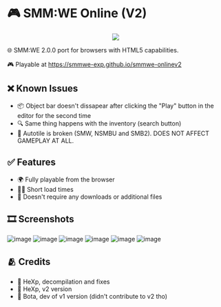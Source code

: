 # 🎮 SMM:WE Online (V2)
<p align="center">
  <img src="https://smmwe-exp.github.io/smmwe-onlinev2/assets/banner_deco.png" />
</p>

🌐 SMM:WE 2.0.0 port for browsers with HTML5 capabilities.

🎮 Playable at https://smmwe-exp.github.io/smmwe-onlinev2

## ❌ Known Issues
- 📦 Object bar doesn't dissapear after clicking the "Play" button in the editor for the second time
- 🔍 Same thing happens with the inventory (search button)
- 🫨 Autotile is broken (SMW, NSMBU and SMB2). DOES NOT AFFECT GAMEPLAY AT ALL.

## ✅ Features
- 🌍 Fully playable from the browser
- 🏃‍♂️ Short load times
- 📂 Doesn't require any downloads or additional files

## 🎞️ Screenshots
![image](https://github.com/HeXpp/smmwe-onlinev2/assets/97027903/9ad46dce-a10c-4acf-ba8f-ab44593429e0)
![image](https://github.com/HeXpp/smmwe-onlinev2/assets/97027903/5f724659-3cfa-4382-ab52-5cbe8fb306f4)
![image](https://github.com/HeXpp/smmwe-onlinev2/assets/97027903/1d3a87ee-341d-4e1d-99a4-00bcbb7ca76e)
![image](https://github.com/HeXpp/smmwe-onlinev2/assets/97027903/571a6abb-ccc6-4284-b8bc-95b53f423aea)
![image](https://github.com/HeXpp/smmwe-onlinev2/assets/97027903/1ff8583e-2a04-4e68-b7fd-ee9e5edebf2b)
![image](https://github.com/HeXpp/smmwe-onlinev2/assets/97027903/cad93e0b-f4fb-4850-9137-3155578d5a12)

## 🫂 Credits
- 🎯 HeXp, decompilation and fixes
- 🎯 HeXp, v2 version
- 👢 Bota, dev of v1 version (didn't contribute to v2 tho)



